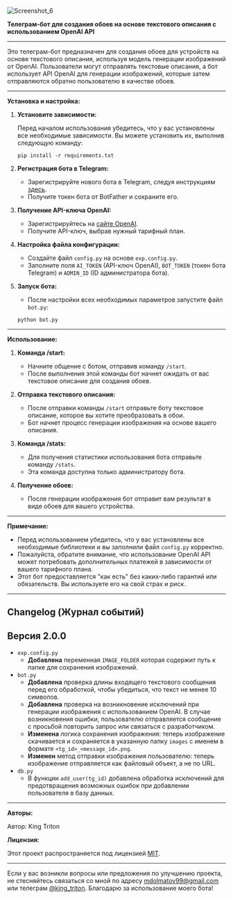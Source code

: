 ![Screenshot_6](https://github.com/king-tri-ton/doWallAIBot/assets/53092931/f010cf7a-0940-4fed-8387-e237ad487f15)

**Телеграм-бот для создания обоев на основе текстового описания с использованием OpenAI API**

---

Это телеграм-бот предназначен для создания обоев для устройств на основе текстового описания, используя модель генерации изображений от OpenAI. Пользователи могут отправлять текстовые описания, а бот использует API OpenAI для генерации изображений, которые затем отправляются обратно пользователю в качестве обоев.

---

**Установка и настройка:**

1. **Установите зависимости:**

   Перед началом использования убедитесь, что у вас установлены все необходимые зависимости. Вы можете установить их, выполнив следующую команду:

   ```
   pip install -r requirements.txt
   ```

2. **Регистрация бота в Telegram:**

   - Зарегистрируйте нового бота в Telegram, следуя инструкциям [здесь](https://core.telegram.org/bots#botfather).
   - Получите токен бота от BotFather и сохраните его.

3. **Получение API-ключа OpenAI:**

   - Зарегистрируйтесь на [сайте OpenAI](https://openai.com/).
   - Получите API-ключ, выбрав нужный тарифный план.

4. **Настройка файла конфигурации:**

   - Создайте файл `config.py` на основе `exp.config.py`.
   - Заполните поля `AI_TOKEN` (API-ключ OpenAI), `BOT_TOKEN` (токен бота Telegram) и `ADMIN_ID` (ID администратора бота).

5. **Запуск бота:**

   - После настройки всех необходимых параметров запустите файл `bot.py`:

   ```
   python bot.py
   ```

---

**Использование:**

1. **Команда /start:**

   - Начните общение с ботом, отправив команду `/start`.
   - После выполнения этой команды бот начнет ожидать от вас текстовое описание для создания обоев.

2. **Отправка текстового описания:**

   - После отправки команды `/start` отправьте боту текстовое описание, которое вы хотите преобразовать в обои.
   - Бот начнет процесс генерации изображения на основе вашего описания.

3. **Команда /stats:**

   - Для получения статистики использования бота отправьте команду `/stats`.
   - Эта команда доступна только администратору бота.

4. **Получение обоев:**

   - После генерации изображения бот отправит вам результат в виде обоев для вашего устройства.

---

**Примечание:**

- Перед использованием убедитесь, что у вас установлены все необходимые библиотеки и вы заполнили файл `config.py` корректно.
- Пожалуйста, обратите внимание, что использование OpenAI API может потребовать дополнительных платежей в зависимости от вашего тарифного плана.
- Этот бот предоставляется "как есть" без каких-либо гарантий или обязательств. Вы используете его на свой страх и риск.

---

## Changelog (Журнал событий)

## Версия 2.0.0

- `exp.config.py`
    - **Добавлена** переменная `IMAGE_FOLDER` которая содержит путь к папке для сохранения изображений.
- `bot.py`
    - **Добавлена** проверка длины входящего текстового сообщения перед его обработкой, чтобы убедиться, что текст не менее 10 символов.
    - **Добавлена** проверка на возникновение исключений при генерации изображения с использованием OpenAI. В случае возникновения ошибки, пользователю отправляется сообщение с просьбой повторить запрос или связаться с разработчиком.
    - **Изменена** логика сохранения изображения: теперь изображение скачивается и сохраняется в указанную папку `images` с именем в формате `<tg_id>_<message_id>.png`.
    - **Изменен** метод отправки изображения пользователю: теперь изображение отправляется как файловый объект, а не по URL.
- `db.py`
    - В функции `add_user(tg_id)` добавлена обработка исключений для предотвращения возможных ошибок при добавлении пользователя в базу данных.

---

**Авторы:**

Автор: King Triton

**Лицензия:**

Этот проект распространяется под лицензией [MIT](https://choosealicense.com/licenses/mit/).

---

Если у вас возникли вопросы или предложения по улучшению проекта, не стесняйтесь связаться со мной по адресу mdolmatov99@gmail.com или телеграм [@king_triton](https://t.me/king_triton). Благодарю за использование моего бота!


